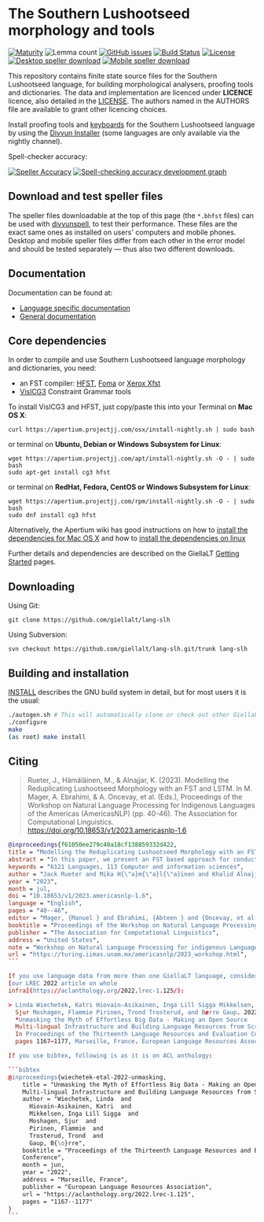 The Southern Lushootseed morphology and tools
==========================================

[![Maturity](https://img.shields.io/endpoint?url=https%3A%2F%2Fraw.githubusercontent.com%2Fgiellalt%2Flang-slh%2Fgh-pages%2Fmaturity.json)](https://giellalt.github.io/MaturityClassification.html)
![Lemma count](https://img.shields.io/endpoint?url=https%3A%2F%2Fraw.githubusercontent.com%2Fgiellalt%2Flang-slh%2Fgh-pages%2Flemmacount.json)
[![GitHub issues](https://img.shields.io/github/issues-raw/giellalt/lang-slh)](https://github.com/giellalt/lang-slh/issues)
[![Build Status](https://divvun-tc.giellalt.org/api/github/v1/repository/giellalt/lang-slh/main/badge.svg)](https://github.com/giellalt/lang-slh/actions)
[![License](https://img.shields.io/github/license/giellalt/lang-slh)](https://github.com/giellalt/lang-slh/blob/main/LICENSE)
[![Desktop speller download](https://img.shields.io/badge/download%40latest-desktop--bhfst-brightgreen)](https://pahkat.uit.no/main/download/speller-slh?platform=desktop&channel=nightly)
[![Mobile speller download](https://img.shields.io/badge/download%40latest-mobile--bhfst-brightgreen)](https://pahkat.uit.no/main/download/speller-slh?platform=mbile&channel=nightly)

This repository contains finite state source files for the Southern Lushootseed language,
for building morphological analysers, proofing tools
and dictionaries. The data and implementation are licenced under __LICENCE__
licence, also detailed in the
[LICENSE](https://github.com/giellalt/lang-slh/blob/main/LICENSE). The
authors named in the AUTHORS file are available to grant other licencing
choices.

Install proofing tools and [keyboards](https://github.com/giellalt/keyboard-slh)
for the Southern Lushootseed language by using the [Divvun Installer](http://divvun.no)
(some languages are only available via the nightly channel).

Spell-checker accuracy:

[![Speller
Accuracy](https://img.shields.io/badge/Speller_Accuracy-XX_%25-green.svg)](https://giellalt.github.io/lang-slh/speller-report.html)
[![Spell-checking accuracy development
graph](https://giellalt.github.io/lang-slh/speller-report.svg)](https://giellalt.github.io/lang-slh/speller-report.svg)

Download and test speller files
-------------------------------

The speller files downloadable at the top of this page (the `*.bhfst` files) can
be used with [divvunspell](https://github.com/divvun/divvunspell), to test their
performance. These files are the exact same ones as installed on users' computers
and mobile phones. Desktop and mobile speller files differ from each other in the
error model and should be tested separately — thus also two different downloads.


Documentation
-------------

Documentation can be found at:

- [Language specific documentation](https://giellalt.github.io/lang-slh/)
- [General documentation](https://giellalt.github.io/)

Core dependencies
-----------------

In order to compile and use Southern Lushootseed language morphology and
dictionaries, you need:

- an FST compiler: [HFST](https://github.com/hfst/hfst), [Foma](https://github.com/mhulden/foma) or [Xerox Xfst](https://web.stanford.edu/~laurik/fsmbook/home.html)
- [VislCG3](https://visl.sdu.dk/svn/visl/tools/vislcg3/trunk) Constraint Grammar tools

To install VislCG3 and HFST, just copy/paste this into your Terminal on **Mac OS X**:

```
curl https://apertium.projectjj.com/osx/install-nightly.sh | sudo bash
```

or terminal on **Ubuntu, Debian or Windows Subsystem for Linux**:

```
wget https://apertium.projectjj.com/apt/install-nightly.sh -O - | sudo bash
sudo apt-get install cg3 hfst
```

or terminal on **RedHat, Fedora, CentOS or Windows Subsystem for Linux**:

```
wget https://apertium.projectjj.com/rpm/install-nightly.sh -O - | sudo bash
sudo dnf install cg3 hfst
```

Alternatively, the Apertium wiki has good instructions on how to [install the dependencies for Mac
OS X](https://wiki.apertium.org/wiki/Apertium_on_Mac_OS_X) and how to [install
the dependencies on
linux](https://wiki.apertium.org/wiki/Installation_of_grammar_libraries)

Further details and dependencies are described on the GiellaLT [Getting Started](https://giellalt.uit.no/infra/GettingStarted.html) pages.

Downloading
-----------

Using Git:
```
git clone https://github.com/giellalt/lang-slh
```

Using Subversion:
```
svn checkout https://github.com/giellalt/lang-slh.git/trunk lang-slh
```

Building and installation
-------------------------

[INSTALL](https://github.com/giellalt/lang-slh/blob/main/INSTALL)
describes the GNU build system in detail, but for most users it is the usual:

```sh
./autogen.sh # This will automatically clone or check out other GiellaLT dependencies
./configure
make
(as root) make install
```

Citing
------

<!-- Add language specific citation stuff here and to the CITATION.cff -->

> Rueter, J., Hämäläinen, M., & Alnajjar, K. (2023). Modelling the Reduplicating Lushootseed Morphology with an FST and LSTM. In M. Mager, A. Ebrahimi, & A. Oncevay, et al. (Eds.), Proceedings of the Workshop on Natural Language Processing for Indigenous Languages of the Americas (AmericasNLP) (pp. 40-46). The Association for Computational Linguistics. https://doi.org/10.18653/v1/2023.americasnlp-1.6

````bibtex
@inproceedings{f61050ee279c40a18cf138859332d422,
title = "Modelling the Reduplicating Lushootseed Morphology with an FST and LSTM",
abstract = "In this paper, we present an FST based approach for conducting morphological analysis, lemmatization and generation of Lushootseed words. Furthermore, we use the FST to generate training data for an LSTM based neural model and train this model to do morphological analysis. The neural model reaches a 71.9% accuracy on the test data. Furthermore, we discuss reduplication types in the Lushootseed language forms. The approach involves the use of both attested instances of reduplication and bare stems for applying a variety of reduplications to, as it is unclear just how much variation can be attributed to the individual speakers and authors of the source materials. That is, there may be areal factors that can be aligned with certain types of reduplication and their frequencies.",
keywords = "6121 Languages, 113 Computer and information sciences",
author = "Jack Rueter and Mika H{\"a}m{\"a}l{\"a}inen and Khalid Alnajjar",
year = "2023",
month = jul,
doi = "10.18653/v1/2023.americasnlp-1.6",
language = "English",
pages = "40--46",
editor = "Mager, {Manuel } and Ebrahimi, {Abteen } and {Oncevay, et al.}, {Arturo }",
booktitle = "Proceedings of the Workshop on Natural Language Processing for Indigenous Languages of the Americas (AmericasNLP)",
publisher = "The Association for Computational Linguistics",
address = "United States",
note = "Workshop on Natural Language Processing for indigenous Languages of the Americas ; Conference date: 14-06-2023 Through 14-06-2023",
url = "https://turing.iimas.unam.mx/americasnlp/2023_workshop.html",
```

If you use language data from more than one GiellaLT language, consider citing
[our LREC 2022 article on whole
infra](https://aclanthology.org/2022.lrec-1.125/):

> Linda Wiechetek, Katri Hiovain-Asikainen, Inga Lill Sigga Mikkelsen,
  Sjur Moshagen, Flammie Pirinen, Trond Trosterud, and Børre Gaup. 2022.
  *Unmasking the Myth of Effortless Big Data - Making an Open Source
  Multi-lingual Infrastructure and Building Language Resources from Scratch*.
  In Proceedings of the Thirteenth Language Resources and Evaluation Conference,
  pages 1167–1177, Marseille, France. European Language Resources Association.

If you use bibtex, following is as it is on ACL anthology:

```bibtex
@inproceedings{wiechetek-etal-2022-unmasking,
    title = "Unmasking the Myth of Effortless Big Data - Making an Open Source
    Multi-lingual Infrastructure and Building Language Resources from Scratch",
    author = "Wiechetek, Linda  and
      Hiovain-Asikainen, Katri  and
      Mikkelsen, Inga Lill Sigga  and
      Moshagen, Sjur  and
      Pirinen, Flammie  and
      Trosterud, Trond  and
      Gaup, B{\o}rre",
    booktitle = "Proceedings of the Thirteenth Language Resources and Evaluation
    Conference",
    month = jun,
    year = "2022",
    address = "Marseille, France",
    publisher = "European Language Resources Association",
    url = "https://aclanthology.org/2022.lrec-1.125",
    pages = "1167--1177"
}
```
